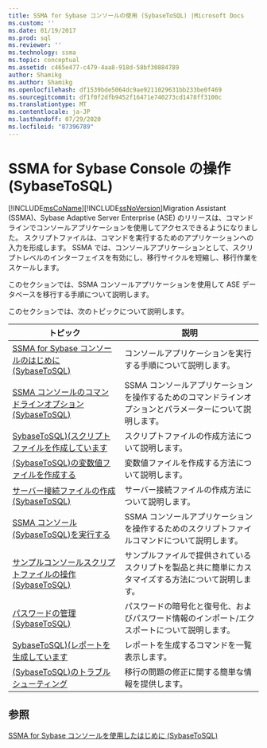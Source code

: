 ```yaml
---
title: SSMA for Sybase コンソールの使用 (SybaseToSQL) |Microsoft Docs
ms.custom: ''
ms.date: 01/19/2017
ms.prod: sql
ms.reviewer: ''
ms.technology: ssma
ms.topic: conceptual
ms.assetid: c465e477-c479-4aa8-918d-58bf30884789
author: Shamikg
ms.author: Shamikg
ms.openlocfilehash: df1539bde5064dc9ae9211029631bb233be0f469
ms.sourcegitcommit: df1f0f2dfb9452f16471e740273cd1478ff3100c
ms.translationtype: MT
ms.contentlocale: ja-JP
ms.lasthandoff: 07/29/2020
ms.locfileid: "87396789"
---
```

# <a name="working-with-ssma-for-sybase-console-sybasetosql"></a>SSMA for Sybase Console の操作 (SybaseToSQL)
[!INCLUDE[msCoName](../../includes/msconame_md.md)][!INCLUDE[ssNoVersion](../../includes/ssnoversion-md.md)]Migration Assistant (SSMA)、Sybase Adaptive Server Enterprise (ASE) のリリースは、コマンドラインでコンソールアプリケーションを使用してアクセスできるようになりました。 スクリプトファイルは、コマンドを実行するためのアプリケーションへの入力を形成します。 SSMA では、コンソールアプリケーションとして、スクリプトレベルのインターフェイスを有効にし、移行サイクルを短縮し、移行作業をスケールします。  
  
このセクションでは、SSMA コンソールアプリケーションを使用して ASE データベースを移行する手順について説明します。  
  
このセクションでは、次のトピックについて説明します。  
  
|トピック|説明|  
|-|-|  
|[SSMA for Sybase コンソールのはじめに &#40;SybaseToSQL&#41;](../../ssma/sybase/getting-started-with-ssma-for-sybase-console-sybasetosql.md)|コンソールアプリケーションを実行する手順について説明します。|  
|[SSMA コンソールのコマンドラインオプション &#40;SybaseToSQL&#41;](../../ssma/sybase/command-line-options-in-ssma-console-sybasetosql.md)|SSMA コンソールアプリケーションを操作するためのコマンドラインオプションとパラメーターについて説明します。|  
|[SybaseToSQL&#41;&#40;スクリプトファイルを作成しています](../../ssma/sybase/creating-script-files-sybasetosql.md)|スクリプトファイルの作成方法について説明します。|  
|[&#40;SybaseToSQL&#41;の変数値ファイルを作成する](../../ssma/sybase/creating-variable-value-files-sybasetosql.md)|変数値ファイルを作成する方法について説明します。|  
|[サーバー接続ファイルの作成 &#40;SybaseToSQL&#41;](../../ssma/sybase/creating-the-server-connection-files-sybasetosql.md)|サーバー接続ファイルの作成方法について説明します。|  
|[SSMA コンソール &#40;SybaseToSQL&#41;を実行する](../../ssma/sybase/executing-the-ssma-console-sybasetosql.md)|SSMA コンソールアプリケーションを操作するためのスクリプトファイルコマンドについて説明します。|  
|[サンプルコンソールスクリプトファイルの操作 &#40;SybaseToSQL&#41;](../../ssma/sybase/working-with-the-sample-console-script-files-sybasetosql.md)|サンプルファイルで提供されているスクリプトを製品と共に簡単にカスタマイズする方法について説明します。|  
|[パスワードの管理 &#40;SybaseToSQL&#41;](../../ssma/sybase/managing-passwords-sybasetosql.md)|パスワードの暗号化と復号化、およびパスワード情報のインポート/エクスポートについて説明します。|  
|[SybaseToSQL&#41;&#40;レポートを生成しています](../../ssma/sybase/generating-reports-sybasetosql.md)|レポートを生成するコマンドを一覧表示します。|  
|[&#40;SybaseToSQL&#41;のトラブルシューティング](../../ssma/sybase/troubleshooting-sybasetosql.md)|移行の問題の修正に関する簡単な情報を提供します。|  
  
## <a name="see-also"></a>参照  
[SSMA for Sybase コンソールを使用したはじめに (SybaseToSQL)](https://msdn.microsoft.com/43219dbe-bcfa-427d-9242-f07b1455f15f)  
  
